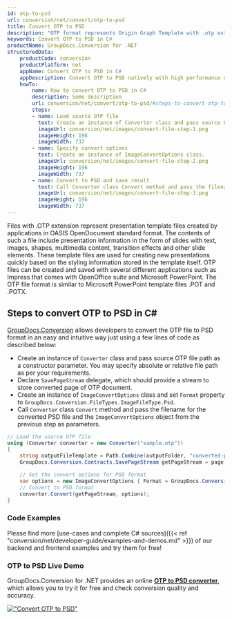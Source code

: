 ```yaml
---
id: otp-to-psd
url: conversion/net/convert/otp-to-psd
title: Convert OTP to PSD
description: "OTP format represents Origin Graph Template with .otp extension. Learn how to convert OTP to PSD file programmatically in C# language using GroupDocs.Conversion for .NET library."
keywords: Convert OTP to PSD in C#
productName: GroupDocs.Conversion for .NET
structuredData:
    productCode: conversion
    productPlatform: net
    appName: Convert OTP to PSD in C#
    appDescription: Convert OTP to PSD natively with high performance using C# language and server side GroupDocs.Conversion for .NET APIs, without the use of any software like Microsoft or Open Office.
    howTo:
        name: How to convert OTP to PSD in C# 
        description: Some description
        url: conversion/net/convert/otp-to-psd/#steps-to-convert-otp-to-psd-in-c
        steps:
        - name: Load source OTP file 
          text: Create an instance of Converter class and pass source OTP file path as a constructor parameter. You may specify absolute or relative file path as per your requirements. 
          imageUrl: conversion/net/images/convert-file-step-1.png
          imageHeight: 196
          imageWidth: 737
        - name: Specify convert options 
          text: Create an instance of ImageConvertOptions class.
          imageUrl: conversion/net/images/convert-file-step-2.png
          imageHeight: 196
          imageWidth: 737
        - name: Convert to PSD and save result 
          text: Call Converter class Convert method and pass the filename for the converted HTML file and the ImageConvertOptions object from the previous step as parameters.
          imageUrl: conversion/net/images/convert-file-step-3.png
          imageHeight: 196
          imageWidth: 737
---
```


Files with .OTP extension represent presentation template files created by applications in OASIS OpenDocument standard format. The contents of such a file include presentation information in the form of slides with text, images, shapes, multimedia content, transition effects and other slide elements. These template files are used for creating new presentations quickly based on the styling information stored in the template itself. OTP files can be created and saved with several different applications such as Impress that comes with OpenOffice suite and Microsoft PowerPoint. The OTP file format is similar to Microsoft PowerPoint template files .POT and .POTX.

## Steps to convert OTP to PSD in C#

[GroupDocs.Conversion](https://products.groupdocs.com/conversion/net) allows developers to convert the OTP file to PSD format in an easy and intuitive way just using a few lines of code as described below:

* Create an instance of `Converter` class and pass source OTP file path as a constructor parameter. You may specify absolute or relative file path as per your requirements. 
* Declare `SavePageStream` delegate, which should provide a stream to store converted page of OTP document.
* Create an instance of `ImageConvertOptions` class and set `Format` property to `GroupDocs.Conversion.FileTypes.ImageFileType.Psd`.
* Call `Converter` class `Convert` method and pass the filename for the converted PSD file and the `ImageConvertOptions` object from the previous step as parameters.

```csharp
// Load the source OTP file
using (Converter converter = new Converter("sample.otp"))
{
    string outputFileTemplate = Path.Combine(outputFolder, "converted-page-{0}.psd");
    GroupDocs.Conversion.Contracts.SavePageStream getPageStream = page => new FileStream(string.Format(outputFileTemplate, page), FileMode.Create);

    // Set the convert options for PSD format
    var options = new ImageConvertOptions { Format = GroupDocs.Conversion.FileTypes.ImageFileType.Psd };   
    // Convert to PSD format
    converter.Convert(getPageStream, options);
}
```

### Code Examples

Please find more [use-cases and complete C# sources]({{< ref "conversion/net/developer-guide/examples-and-demos.md" >}}) of our backend and frontend examples and try them for free!

### OTP to PSD Live Demo

GroupDocs.Conversion for .NET provides an online [**OTP to PSD converter**](https://products.groupdocs.app/conversion/otp-to-psd), which allows you to try it for free and check conversion quality and accuracy.

[!["Convert OTP to PSD"](conversion/net/images/convert-to-psd/convert-otp-to-psd.png)](https://products.groupdocs.app/conversion/otp-to-psd)